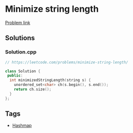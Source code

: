 # Minimize string length

[Problem link](https://leetcode.com/problems/minimize-string-length/)

## Solutions


### Solution.cpp
```cpp
// https://leetcode.com/problems/minimize-string-length/

class Solution {
 public:
  int minimizedStringLength(string s) {
    unordered_set<char> ch(s.begin(), s.end());
    return ch.size();
  }
};
```
## Tags

* [Hashmap](/Collections/hashmap.md#hashmap)
